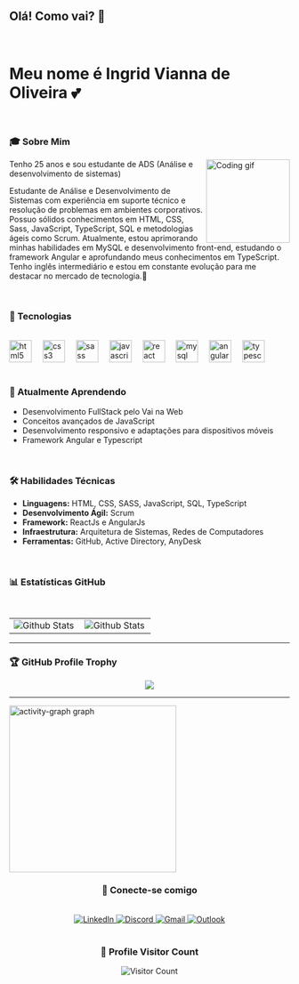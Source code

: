 <h2 align="left">Olá! Como vai? 👋</h2>
<br>
<h1 align="left">Meu nome é Ingrid Vianna de Oliveira 💕</h1>
<br>
<h3 align="left">🎓 Sobre Mim</h3>
<img align="right" height="150" src="https://i.imgflip.com/65efzo.gif" alt="Coding gif" />
<p>
  Tenho 25 anos e sou estudante de ADS (Análise e desenvolvimento de sistemas)
</p>
<p align="left" >
  Estudante de Análise e Desenvolvimento de Sistemas com experiência em suporte técnico e resolução de problemas em ambientes corporativos. Possuo sólidos conhecimentos em HTML, CSS, Sass, JavaScript, TypeScript, SQL e metodologias ágeis como Scrum. Atualmente, estou aprimorando minhas habilidades em MySQL e desenvolvimento front-end, estudando o framework Angular e aprofundando meus conhecimentos em TypeScript. Tenho inglês intermediário e estou em constante evolução para me destacar no mercado de tecnologia.🚀
</p>
<br>
<h3 align="left">🚀 Tecnologias</h3>
<br>
<div align="left">
  <img src="https://cdn.jsdelivr.net/gh/devicons/devicon/icons/html5/html5-original.svg" height="40" alt="html5 logo"  />
  <img width="12" />
  <img src="https://cdn.jsdelivr.net/gh/devicons/devicon/icons/css3/css3-original.svg" height="40" alt="css3 logo"  />
  <img width="12" />
  <img src="https://cdn.jsdelivr.net/gh/devicons/devicon/icons/sass/sass-original.svg" height="40" alt="sass logo"  />
  <img width="12" />
  <img src="https://cdn.jsdelivr.net/gh/devicons/devicon/icons/javascript/javascript-original.svg" height="40" alt="javascript logo"  />
  <img width="12" />
  <img src="https://cdn.jsdelivr.net/gh/devicons/devicon/icons/react/react-original.svg" height="40" alt="react logo"  />
  <img width="12" />
  <img src="https://cdn.jsdelivr.net/gh/devicons/devicon/icons/mysql/mysql-original.svg" height="40" alt="mysql logo"  />
  <img width="12" />
  <img src="https://cdn.jsdelivr.net/gh/devicons/devicon/icons/angularjs/angularjs-original.svg" height="40" alt="angularjs logo"  />
  <img width="12" />
  <img src="https://cdn.jsdelivr.net/gh/devicons/devicon/icons/typescript/typescript-original.svg" height="40" alt="typescript logo"  />
</div>
<br>
<h3 align="left">🌱 Atualmente Aprendendo</h3>
<ul>
  <li>Desenvolvimento FullStack pelo Vai na Web</li>
  <li>Conceitos avançados de JavaScript</li>
  <li>Desenvolvimento responsivo e adaptações para dispositivos móveis</li>
  <li>Framework Angular e Typescript</li>
</ul>
<br>
<h3 align="left">🛠 Habilidades Técnicas</h3>
<ul>
  <li><strong>Linguagens:</strong> HTML, CSS, SASS, JavaScript, SQL, TypeScript</li>
  <li><strong>Desenvolvimento Ágil:</strong> Scrum</li>
  <li><strong>Framework:</strong> ReactJs e AngularJs</li>
  <li><strong>Infraestrutura:</strong> Arquitetura de Sistemas, Redes de Computadores</li>
  <li><strong>Ferramentas:</strong> GitHub, Active Directory, AnyDesk</li>
</ul>
<br>
<h3 align="left">📊 Estatísticas GitHub</h3>
<br>
<table>
  <tr>
    <td>
      <img
        align="left"
        src="https://github-readme-stats.vercel.app/api?username=viannaingrid&theme=dark&hide_border=false&include_all_commits=true"
        alt="Github Stats"
      />
    </td>
    <td>
      <img
        align="left"
        src="https://github-readme-stats.vercel.app/api/top-langs/?username=viannaingrid&theme=dark&hide_border=false&include_all_commits=true&count_private=true&layout=compact"
        alt="Github Stats"
      />
    </td>
  </tr>
</table>

--- 

### 🏆 GitHub Profile Trophy

<p align="center">
  <a
    href="https://github.com/ryo-ma/github-profile-trophy"
    title="repositório de troféus"
  >
    <img
      src="https://github-profile-trophy.vercel.app/?username=viannaingrid&column=8&theme=darkhub&no-frame=true&no-bg=true"
    />
  </a>
</p>

---
  <img src="https://github-readme-activity-graph.vercel.app/graph?username=viannaingrid&radius=16&theme=nightowl&area=true&order=5" height="300" alt="activity-graph graph"  />
</div>

<br>
<h3 align="center">🤝 Conecte-se comigo</h3>
<br>
<div align="center">
  <a href="https://www.linkedin.com/in/ingrid-vianna/" target="_blank">
    <img src="https://img.shields.io/badge/-LinkedIn-%230077B5?style=for-the-badge&logo=linkedin&logoColor=white" alt="LinkedIn">
  </a>
  <a href="https://discord.com/users/ingrid.vianna" target="_blank">
    <img src="https://img.shields.io/badge/-Discord-%237289DA?style=for-the-badge&logo=discord&logoColor=white" alt="Discord">
  </a>
  <a href="mailto:viannaingrid856@gmail.com">
    <img src="https://img.shields.io/badge/-Gmail-%23333?style=for-the-badge&logo=gmail&logoColor=white" alt="Gmail">
  </a>
  <a href="mailto:ingrid.vianna1@outlook.com">
    <img src="https://img.shields.io/badge/-Outlook-%230078D4?style=for-the-badge&logo=microsoft-outlook&logoColor=white" alt="Outlook">
  </a>
</div>
<br>
<div align="center">
  <h3><b>📍 Profile Visitor Count</b></h3>
</div>
<div align="center">
  <img src="https://profile-counter.glitch.me/viannaingrid/count.svg?" alt="Visitor Count" />
</div>
